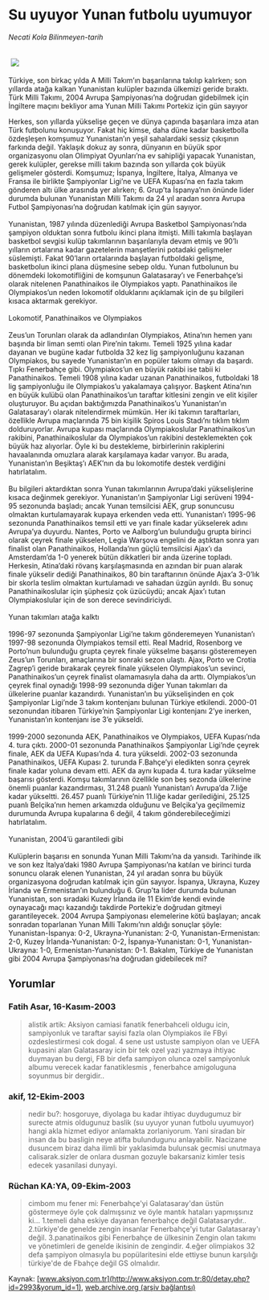 # Su uyuyor Yunan futbolu uyumuyor

*Necati Kola Bilinmeyen-tarih*

<div>
 <font>
  <img border="0" height="1" src="/web/20040225090336im_/http://www.aksiyon.com.tr/images/blank.gif"/>
 </font>
 <font class="content">
  <p>
   <img border="0" hspace="5" src="http://web.archive.org/web/20040225090336im_/http://www.aksiyon.com.tr/resim/459/62.jpg" vspace="5"/>
  </p>
 </font>
 <font class="content">
  Türkiye, son birkaç yılda A Milli Takım’ın başarılarına takılıp kalırken; son yıllarda atağa kalkan Yunanistan kulüpler bazında ülkemizi geride bıraktı. Türk Milli Takımı, 2004 Avrupa Şampiyonası’na doğrudan gidebilmek için İngiltere maçını bekliyor ama Yunan Milli Takımı Portekiz için gün sayıyor
 </font>
 <p>
  <font class="content">
   Herkes, son yıllarda yükselişe geçen ve dünya çapında başarılara imza atan Türk futbolunu konuşuyor. Fakat hiç kimse, daha düne kadar basketbolla özdeşleşen komşumuz Yunanistan’ın yeşil sahalardaki sessiz çıkışının farkında değil. Yaklaşık dokuz ay sonra, dünyanın en büyük spor organizasyonu olan Olimpiyat Oyunları’na ev sahipliği yapacak Yunanistan, gerek kulüpler, gerekse milli takım bazında son yıllarda çok büyük gelişmeler gösterdi. Komşumuz; İspanya, İngiltere, İtalya, Almanya ve Fransa ile birlikte Şampiyonlar Ligi’ne ve UEFA Kupası’na en fazla takım gönderen altı ülke arasında yer alırken; 6. Grup’ta İspanya’nın önünde lider durumda bulunan Yunanistan Milli Takımı da 24 yıl aradan sonra Avrupa Futbol Şampiyonası’na doğrudan katılmak için gün sayıyor.
   <br/>
   <br/>
   Yunanistan, 1987 yılında düzenlediği Avrupa Basketbol Şampiyonası’nda şampiyon olduktan sonra futbolu ikinci plana itmişti. Milli takımla başlayan basketbol sevgisi kulüp takımlarının başarılarıyla devam etmiş ve 90’lı yılların ortalarına kadar gazetelerin manşetlerini potadaki gelişmeler süslemişti. Fakat 90’ların ortalarında başlayan futboldaki gelişme, basketbolun ikinci plana düşmesine sebep oldu. Yunan futbolunun bu dönemdeki lokomotifliğini de komşunun Galatasaray’ı ve Fenerbahçe’si olarak nitelenen Panathinaikos ile Olympiakos yaptı. Panathinaikos ile Olympiakos’un neden lokomotif olduklarını açıklamak için de şu bilgileri kısaca aktarmak gerekiyor.
   <br/>
   <br/>
   Lokomotif, Panathinaikos ve Olympiakos
   <br/>
   <br/>
   Zeus’un Torunları olarak da adlandırılan Olympiakos, Atina’nın hemen yanı başında bir liman semti olan Pire’nin takımı. Temeli 1925 yılına kadar dayanan ve bugüne kadar futbolda 32 kez lig şampiyonluğunu kazanan Olympiakos, bu sayede Yunanistan’ın en popüler takımı olmayı da başardı. Tıpkı Fenerbahçe gibi. Olympiakos’un en büyük rakibi ise tabii ki Panathinaikos. Temeli 1908 yılına kadar uzanan Panathinaikos, futboldaki 18 lig şampiyonluğu ile Olympiakos’u yakalamaya çalışıyor. Başkent Atina’nın en büyük kulübü olan Panathinaikos’un taraftar kitlesini zengin ve elit kişiler oluşturuyor. Bu açıdan baktığımızda Panathinaikos’u Yunanistan’ın Galatasaray’ı olarak nitelendirmek mümkün. Her iki takımın taraftarları, özellikle Avrupa maçlarında 75 bin kişilik Spiros Louis Stadı’nı tıklım tıklım dolduruyorlar. Avrupa kupası maçlarında Olympiakoslular Panathinaikos’un rakibini, Panathinaikoslular da Olympiakos’un rakibini desteklemekten çok büyük haz alıyorlar. Öyle ki bu destekleme, birbirlerinin rakiplerini havaalanında omuzlara alarak karşılamaya kadar varıyor. Bu arada, Yunanistan’ın Beşiktaş’ı AEK’nın da bu lokomotife destek verdiğini hatırlatalım.
   <br/>
   <br/>
   Bu bilgileri aktardıktan sonra Yunan takımlarının Avrupa’daki yükselişlerine kısaca değinmek gerekiyor. Yunanistan’ın Şampiyonlar Ligi serüveni 1994-95 sezonunda başladı; ancak Yunan temsilcisi AEK, grup sonuncusu olmaktan kurtulamayarak kupaya erkenden veda etti. Yunanistan’ı 1995-96 sezonunda Panathinaikos temsil etti ve yarı finale kadar yükselerek adını Avrupa’ya duyurdu. Nantes, Porto ve Aalborg’un bulunduğu grupta birinci olarak çeyrek finale yükselen, Legia Warşova engelini de aştıktan sonra yarı finalist olan Panathinaikos, Hollanda’nın güçlü temsilcisi Ajax’ı da Amsterdam’da 1-0 yenerek bütün dikkatleri bir anda üzerine topladı. Herkesin, Atina’daki rövanş karşılaşmasında en azından bir puan alarak finale yükselir dediği Panathinaikos, 80 bin taraftarının önünde Ajax’a 3-0’lık bir skorla teslim olmaktan kurtulamadı ve sahadan üzgün ayrıldı. Bu sonuç Panathinaikoslular için şüphesiz çok üzücüydü; ancak Ajax’ı tutan Olympiakoslular için de son derece sevindiriciydi.
   <br/>
   <br/>
   Yunan takımları atağa kalktı
   <br/>
   <br/>
   1996-97 sezonunda Şampiyonlar Ligi’ne takım gönderemeyen Yunanistan’ı 1997-98 sezonunda Olympiakos temsil etti. Real Madrid, Rosenborg ve Porto’nun bulunduğu grupta çeyrek finale yükselme başarısı gösteremeyen Zeus’un Torunları, amaçlarına bir sonraki sezon ulaştı. Ajax, Porto ve Crotia Zagrep’i geride bırakarak çeyrek finale yükselen Olympiakos’un sevinci, Panathinaikos’un çeyrek finalist olamamasıyla daha da arttı. Olympiakos’un çeyrek final oynadığı 1998-99 sezonunda diğer Yunan takımları da ülkelerine puanlar kazandırdı. Yunanistan’ın bu yükselişinden en çok Şampiyonlar Ligi’nde 3 takım kontenjanı bulunan Türkiye etkilendi. 2000-01 sezonundan itibaren Türkiye’nin Şampiyonlar Ligi kontenjanı 2’ye inerken, Yunanistan’ın kontenjanı ise 3’e yükseldi.
   <br/>
   <br/>
   1999-2000 sezonunda AEK, Panathinaikos ve Olympiakos, UEFA Kupası’nda 4. tura çıktı. 2000-01 sezonunda Panathinaikos Şampiyonlar Ligi’nde çeyrek finale, AEK da UEFA Kupası’nda 4. tura yükseldi. 2002-03 sezonunda Panathinaikos, UEFA Kupası 2. turunda F.Bahçe’yi eledikten sonra çeyrek finale kadar yoluna devam etti. AEK da aynı kupada 4. tura kadar yükselme başarısı gösterdi. Komşu takımlarının özellikle son beş sezonda ülkelerine önemli puanlar kazandırması, 31.248 puanlı Yunanistan’ı Avrupa’da 7.liğe kadar yükseltti. 26.457 puanlı Türkiye’nin 11.liğe kadar gerilediğini,  25.125 puanlı Belçika’nın hemen arkamızda olduğunu ve Belçika’ya geçilmemiz durumunda Avrupa kupalarına 6 değil, 4 takım gönderebileceğimizi hatırlatalım.
   <br/>
   <br/>
   Yunanistan, 2004’ü garantiledi gibi
   <br/>
   <br/>
   Kulüplerin başarısı en sonunda Yunan Milli Takımı’na da yansıdı. Tarihinde ilk ve son kez İtalya’daki 1980 Avrupa Şampiyonası’na katılan ve birinci turda sonuncu olarak elenen Yunanistan, 24 yıl aradan sonra bu büyük organizasyona doğrudan katılmak için gün sayıyor. İspanya, Ukrayna, Kuzey İrlanda ve Ermenistan’ın bulunduğu 6. Grup’ta lider durumda bulunan Yunanistan, son sıradaki Kuzey İrlanda ile 11 Ekim’de kendi evinde oynayacağı maçı kazandığı takdirde Portekiz’e doğrudan gitmeyi garantileyecek. 2004 Avrupa Şampiyonası elemelerine kötü başlayan; ancak sonradan toparlanan Yunan Milli Takımı’nın aldığı sonuçlar şöyle: Yunanistan-İspanya: 0-2, Ukrayna-Yunanistan: 2-0, Yunanistan-Ermenistan: 2-0, Kuzey İrlanda-Yunanistan: 0-2, İspanya-Yunanistan: 0-1, Yunanistan-Ukrayna: 1-0, Ermenistan-Yunanistan: 0-1. Bakalım, Türkiye de Yunanistan gibi 2004 Avrupa Şampiyonası’na doğrudan gidebilecek mi?
   <br/>
  </font>
 </p>
</div>


## Yorumlar

### Fatih Asar, 16-Kasım-2003
> alistik artik: 
> Aksiyon camiasi fanatik fenerbahceli oldugu icin, sampiyonluk ve taraftar sayisi fazla olan Olympiakos ile FByi ozdeslestirmesi cok dogal.  4 sene ust ustuste sampiyon olan ve UEFA kupasini alan Galatasaray icin bir tek ozel yazi yazmaya ihtiyac duymayan bu dergi, FB bir defa sampiyon olunca ozel sampiyonluk albumu verecek kadar fanatiklesmis , fenerbahce amigoluguna soyunmus bir dergidir..

### akif, 12-Ekim-2003
> nedir bu?: 
> hosgoruye, diyolaga bu kadar ihtiyac duydugumuz bir surecte atmis oldugunuz baslik (su uyuyor yunan futbolu uyumuyor) hangi akla hizmet ediyor anlamakta zorlaniyorum. Yani siradan bir insan da bu basligin neye atifta bulundugunu anlayabilir. Nacizane dusuncem biraz daha ilimli bir yaklasimda bulunsak gecmisi unutmaya calisarak.sizler de onlara dusman gozuyle bakarsaniz kimler tesis edecek yasanilasi dunyayi.

### Rüchan KA:YA, 09-Ekim-2003
> cimbom mu fener mi: 
> Fenerbahçe'yi Galatasaray'dan üstün göstermeye öyle çok dalmışsınız ve öyle mantık hataları yapmışsınız ki... 1.temeli daha eskiye dayanan fenerbahçe değil Galatasarydır.. 2.türkiye'de genelde zengin insanlar Fenerbahçe'yi tutar Galatasaray'ı değil. 3.panatinaikos gibi Fenerbahçe de ülkesinin Zengin olan takımı ve yönetimleri de genelde ikisinin de zengindir. 4.eğer olimpiakos 32 defa şampiyon olmasıyla bu popülaritesini elde ettiyse bunun karşılığı türkiye'de de Fbahçe değil GS olmalıdır.

Kaynak: [www.aksiyon.com.tr](http://www.aksiyon.com.tr:80/detay.php?id=2993&yorum_id=1), [web.archive.org (arşiv bağlantısı)](http://web.archive.org/web/20040225090336/http://www.aksiyon.com.tr:80/detay.php?id=2993&yorum_id=1)

